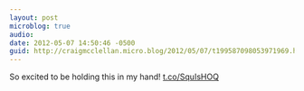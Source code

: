 ```yaml
---
layout: post
microblog: true
audio: 
date: 2012-05-07 14:50:46 -0500
guid: http://craigmcclellan.micro.blog/2012/05/07/t199587098053971969.html
---
```

So excited to be holding this in my hand! [t.co/SquIsHOQ](http://t.co/SquIsHOQ)
